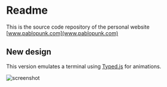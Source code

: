 # Readme
This is the source code repository of the personal website [www.pablopunk.com](www.pablopunk.com)

## New design

This version emulates a terminal using [Typed.js](http://www.mattboldt.com/demos/typed-js/) for animations.

![screenshot](https://d17oy1vhnax1f7.cloudfront.net/items/0B1H0x3d2y1L40230h2C/pp.png)